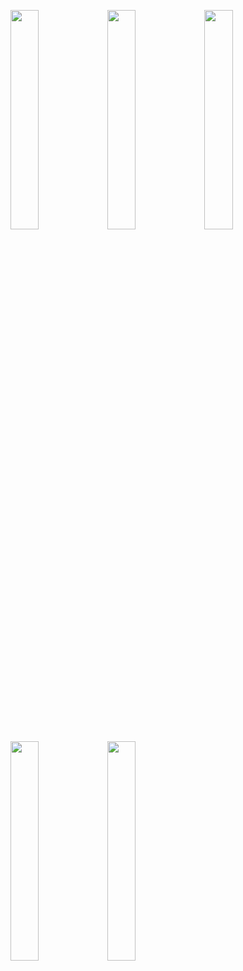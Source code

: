 <img width="30%" src="https://user-images.githubusercontent.com/31420144/103909998-ebbc4480-5136-11eb-9a2b-54ac78c7c1fe.png"></img>
<img width="30%" src="https://user-images.githubusercontent.com/31420144/103909983-e8c15400-5136-11eb-9279-f125ead1c367.png"></img>
<img width="30%" src="https://user-images.githubusercontent.com/31420144/103910056-f8d93380-5136-11eb-84cc-5ffcb9bc708d.png"></img>
<img width="30%" src="https://user-images.githubusercontent.com/31420144/103909998-ebbc4480-5136-11eb-9a2b-54ac78c7c1fe.png"></img>
<img width="30%" src="https://user-images.githubusercontent.com/31420144/103910100-04c4f580-5137-11eb-824b-bb1ad5a0ac26.png"></img>
